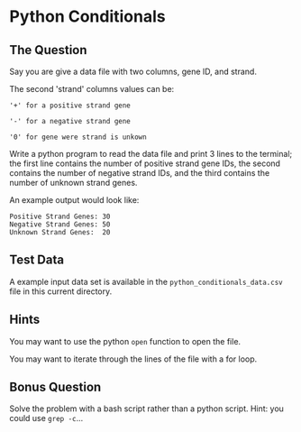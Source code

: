# Python Conditionals

## The Question

Say you are give a data file with two columns, gene ID, and strand.

The second 'strand' columns values can be:

    '+' for a positive strand gene

    '-' for a negative strand gene

    '0' for gene were strand is unkown

Write a python program to read the data file and print 3 lines to the terminal; the first line contains the number of positive strand gene IDs, the second contains the number of negative strand IDs, and the third contains the number of unknown strand genes.

An example output would look like:

    Positive Strand Genes: 30
    Negative Strand Genes: 50
    Unknown Strand Genes:  20

## Test Data
A example input data set is available in the `python_conditionals_data.csv` file in this current directory.

## Hints
You may want to use the python `open` function to open the file.

You may want to iterate through the lines of the file with a for loop.

## Bonus Question
Solve the problem with a bash script rather than a python script. Hint: you could use `grep -c`...

